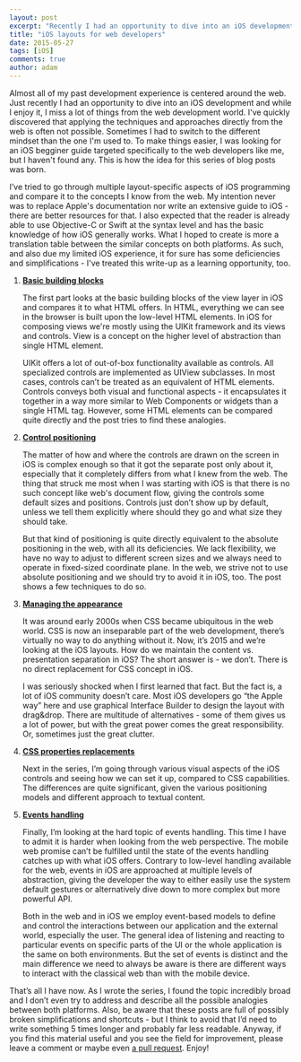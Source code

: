 ```yaml
---
layout: post
excerpt: "Recently I had an opportunity to dive into an iOS development and while I enjoy it, I miss a lot of things from the web development world. I was looking for an iOS begginer guide targeted specifically to the web developers like me, but I haven't found any. This is how the idea for this series of blog posts was born."
title: "iOS layouts for web developers"
date: 2015-05-27
tags: [iOS]
comments: true
author: adam
---
```


Almost all of my past development experience is centered around the web. Just recently I had an opportunity to dive into an iOS development and while I enjoy it, I miss a lot of things from the web development world. I've quickly discovered that applying the techniques and approaches directly from the web is often not possible. Sometimes I had to switch to the different mindset than the one I'm used to. To make things easier, I was looking for an iOS begginer guide targeted specifically to the web developers like me, but I haven't found any. This is how the idea for this series of blog posts was born.

I’ve tried to go through multiple layout-specific aspects of iOS programming and compare it to the concepts I know from the web. My intention never was to replace Apple's documentation nor write an extensive guide to iOS - there are better resources for that. I also expected that the reader is already able to use Objective-C or Swift at the syntax level and has the basic knowledge of how iOS generally works. What I hoped to create is more a translation table between the similar concepts on both platforms. As such, and also due my limited iOS experience, it for sure has some deficiencies and simplifications - I've treated this write-up as a learning opportunity, too.

1. **[Basic building blocks](/blog/ios-layouts-for-web-developers-1-basic-building-blocks/)**

    The first part looks at the basic building blocks of the view layer in iOS and compares it to what HTML offers. In HTML, everything we can see in the browser is built upon the low-level HTML elements. In iOS for composing views we're mostly using the UIKit framework and its views and controls. View is a concept on the higher level of abstraction than single HTML element.

    UIKit offers a lot of out-of-box functionality available as controls. All specialized controls are implemented as UIView subclasses. In most cases, controls can’t be treated as an equivalent of HTML elements. Controls conveys both visual and functional aspects - it encapsulates it together in a way more similar to Web Components or widgets than a single HTML tag. However, some HTML elements can be compared quite directly and the post tries to find these analogies.

2. **[Control positioning](/blog/ios-layouts-for-web-developers-2-control-positioning/)**

    The matter of how and where the controls are drawn on the screen in iOS is complex enough so that it got the separate post only about it, especially that it completely differs from what I knew from the web. The thing that struck me most when I was starting with iOS is that there is no such concept like web's document flow, giving the controls some default sizes and positions. Controls just don’t show up by default, unless we tell them explicitly where should they go and what size they should take.

    But that kind of positioning is quite directly equivalent to the absolute positioning in the web, with all its deficiencies. We lack flexibility, we have no way to adjust to different screen sizes and we always need to operate in fixed-sized coordinate plane. In the web, we strive not to use absolute positioning and we should try to avoid it in iOS, too. The post shows a few techniques to do so.

3. **[Managing the appearance](/blog/ios-layouts-for-web-developers-3-managing-appearance/)**

    It was around early 2000s when CSS became ubiquitous in the web world. CSS is now an inseparable part of the web development, there’s virtually no way to do anything without it. Now, it’s 2015 and we’re looking at the iOS layouts. How do we maintain the content vs. presentation separation in iOS? The short answer is - we don’t. There is no direct replacement for CSS concept in iOS.

    I was seriously shocked when I first learned that fact. But the fact is, a lot of iOS community doesn’t care. Most iOS developers go “the Apple way” here and use graphical Interface Builder to design the layout with drag&drop. There are multitude of alternatives - some of them gives us a lot of power, but with the great power comes the great responsibility. Or, sometimes just the great clutter.

4. **[CSS properties replacements](/blog/ios-layouts-for-web-developers-4-css-properties-replacements/)**

     Next in the series, I’m going through various visual aspects of the iOS controls and seeing how we can set it up, compared to CSS capabilities. The differences are quite significant, given the various positioning models and different approach to textual content.

5. **[Events handling](/blog/ios-layouts-for-web-developers-5-events-handling/)**

    Finally, I’m looking at the hard topic of events handling. This time I have to admit it is harder when looking from the web perspective. The mobile web promise can’t be fulfilled until the state of the events handling catches up with what iOS offers. Contrary to low-level handling available for the web, events in iOS are approached at multiple levels of abstraction, giving the developer the way to either easily use the system default gestures or alternatively dive down to more complex but more powerful API.

    Both in the web and in iOS we employ event-based models to define and control the interactions between our application and the external world, especially the user. The general idea of listening and reacting to particular events on specific parts of the UI or the whole application is the same on both environments. But the set of events is distinct and the main difference we need to always be aware is there are different ways to interact with the classical web than with the mobile device.


That’s all I have now. As I wrote the series, I found the topic incredibly broad and I don’t even try to address and describe all the possible analogies between both platforms. Also, be aware that these posts are full of possibly broken simplifications and shortcuts - but I think to avoid that I’d need to write something 5 times longer and probably far less readable. Anyway, if you find this material useful and you see the field for improvement, please leave a comment or maybe even [a pull request](https://github.com/bright/bright.github.io/tree/master/_posts). Enjoy!
